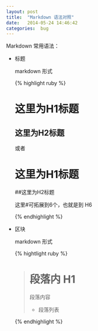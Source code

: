 ```yaml
---
layout: post
title:  "Markdown 语法对照"
date:   2014-05-24 14:46:42
categories:  bug
---
```


Markdown 常用语法：

*  标题

	markdown 形式

    {% highlight ruby %}
	
	这里为H1标题
	============
	这里为H2标题
	------------

    或者

    # 这里为H1标题
    
    ##这里为H2标题

    这里#可拓展到6个，也就是到 H6

    {% endhighlight %}

*  区块
    
    markdown 形式

    {% hightlight ruby %}

    > # 段落内 H1
    > 段落内容
    > * 段落列表
    >
    
    {% endhighlight %}